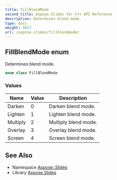 ```yaml
---
title: FillBlendMode
second_title: Aspose.Slides for C++ API Reference
description: Determines blend mode.
type: docs
weight: 5617
url: /aspose.slides/fillblendmode/
---
```

## FillBlendMode enum


Determines blend mode.

```cpp
enum class FillBlendMode
```

### Values

| Name | Value | Description |
| --- | --- | --- |
| Darken | 0 | Darken blend mode. |
| Lighten | 1 | Lighten blend mode. |
| Multiply | 2 | Multiply blend mode. |
| Overlay | 3 | Overlay blend mode. |
| Screen | 4 | Screen blend mode. |

## See Also

* Namespace [Aspose::Slides](../)
* Library [Aspose.Slides](../../)
